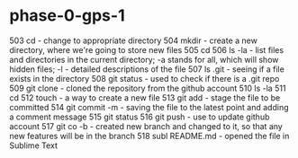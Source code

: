# phase-0-gps-1
  503  cd - change to appropriate directory
  504  mkdir - create a new directory, where we're going to store new files
  505  cd 
  506  ls -la - list files and directories in the current directory; -a stands for all, which will show hidden files; -l - detailed descriptions of the file
  507  ls .git - seeing if a file exists in the directory
  508  git status - used to check if there is a .git repo 
  509  git clone <URL> - cloned the repository from the github account
  510  ls -la
  511  cd 
  512  touch - a way to create a new file
  513  git add - stage the file to be committed 
  514  git commit -m - saving the file to the latest point and adding a comment message
  515  git status 
  516  git push - use to update github account 
  517  git co -b - created new branch and changed to it, so that any new features will be in the branch
  518  subl README.md - opened the file in Sublime Text 